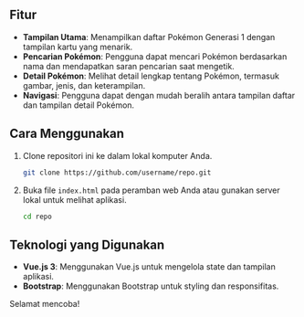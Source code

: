 ## Fitur

- **Tampilan Utama**: Menampilkan daftar Pokémon Generasi 1 dengan tampilan kartu yang menarik.
- **Pencarian Pokémon**: Pengguna dapat mencari Pokémon berdasarkan nama dan mendapatkan saran pencarian saat mengetik.
- **Detail Pokémon**: Melihat detail lengkap tentang Pokémon, termasuk gambar, jenis, dan keterampilan.
- **Navigasi**: Pengguna dapat dengan mudah beralih antara tampilan daftar dan tampilan detail Pokémon.

## Cara Menggunakan

1. Clone repositori ini ke dalam lokal komputer Anda.
   ```bash
   git clone https://github.com/username/repo.git
   ```
2. Buka file `index.html` pada peramban web Anda atau gunakan server lokal untuk melihat aplikasi.
   ```bash
   cd repo
   ```

## Teknologi yang Digunakan

- **Vue.js 3**: Menggunakan Vue.js untuk mengelola state dan tampilan aplikasi.
- **Bootstrap**: Menggunakan Bootstrap untuk styling dan responsifitas.

Selamat mencoba!
